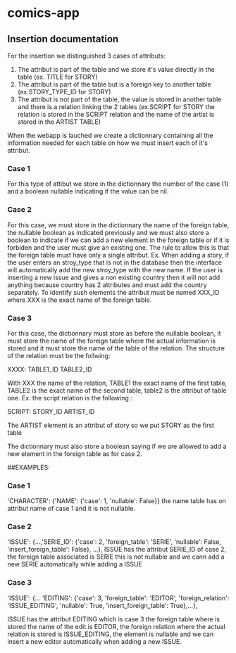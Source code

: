 # comics-app

## Insertion documentation

For the insertion we distinguished 3 cases of attributs:
1. The attribut is part of the table and we store it's value directly in the table (ex. TITLE for STORY)
2. The attribut is part of the table but is a foreign key to another table (ex.STORY_TYPE_ID for STORY)
3. The attribut is not part of the table, the value is stored in another table and there is a relation linking the 2 tables (ex.SCRIPT for STORY the relation is stored in the SCRIPT relation and the name of the artist is stored in the ARTIST TABLE)

When the webapp is lauched we create a dictionnary containing all the information needed for each table on how we must insert each of it's attribut.

### Case 1
For this type of attibut we store in the dictionnary the number of the case (1) and a boolean nullable indicating if the value can be nil.

### Case 2 
For this case, we must store in the dictionnary the name of the foreign table, the nullable boolean as indicated previously and we must also store a boolean to indicate if we can add a new element in the foreign table or if it is forbiden and the user must give an existing one. The rule to allow this is that the foreign table must have only a single attribut. 
Ex. When adding a story, if the user enters an stroy_type that is not in the database then the interface will automatically add the new stroy_type with the new name. If the user is inserting a new issue and gives a non existing country then it will not add anything because country has 2 attributes and must add the country separately. 
To identify sush elements the attribut must be named XXX_ID where XXX is the exact name of the foreign table.

### Case 3
For this case, the dictionnary must store as before the nullable boolean, it must store the name of the foreign table where the actual information is stored and it must store the name of the table of the relation. The structure of the relation must be the follwing:

XXXX:
TABLE1_ID
TABLE2_ID

With XXX the name of the relation, TABLE1 the exact name of the first table, TABLE2 is the exact name of the second table, table2 is the attribut of table one.
Ex. the script relation is the following : 

SCRIPT:
STORY_ID
ARTIST_ID 

The ARTIST element is an attribut of story so we put STORY as the first table

The dictionnary must also store a boolean saying if we are allowed to add a new element in the foreign table as for case 2.


##EXAMPLES:
### Case 1
'CHARACTER': {'NAME': {'case': 1, 'nullable': False}}
the name table has on attribut name of case 1 and it is not nullable.

### Case 2
'ISSUE': {...,'SERIE_ID': {'case': 2, 'foreign_table': 'SERIE', 'nullable': False, 'insert_foreign_table': False}, ...},
ISSUE has the attribut SERIE_ID of case 2, the foreign table associated is SERIE this is not nullable and we cann add a new SERIE automatically while adding a ISSUE

### Case 3
'ISSUE': {... 'EDITING': {'case': 3, 'foreign_table': 'EDITOR', 'foreign_relation': 'ISSUE_EDITING', 'nullable': True, 'insert_foreign_table': True},...},

ISSUE has the attribut EDITING which is case 3 the foreign table where is stored the name of the edit is EDITOR, the foreign relation where the actual relation is stored is ISSUE_EDITING, the element is nullable and we can insert a new editor automatically when adding a new ISSUE.
